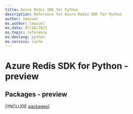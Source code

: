 ```yaml
---
title: Azure Redis SDK for Python
description: Reference for Azure Redis SDK for Python
author: lmazuel
ms.author: lmazuel
ms.data: 07/18/2023
ms.topic: reference
ms.devlang: python
ms.service: cache
---
```

# Azure Redis SDK for Python - preview
## Packages - preview
[!INCLUDE [packages](redis-index.md)]